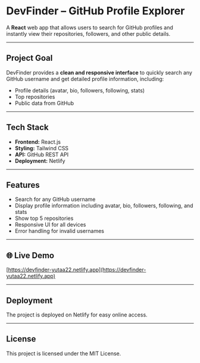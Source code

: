 # DevFinder – GitHub Profile Explorer

A **React** web app that allows users to search for GitHub profiles and instantly view their repositories, followers, and other public details.

---

## Project Goal
DevFinder provides a **clean and responsive interface** to quickly search any GitHub username and get detailed profile information, including:

- Profile details (avatar, bio, followers, following, stats)  
- Top repositories  
- Public data from GitHub  

---

## Tech Stack
- **Frontend:** React.js  
- **Styling:** Tailwind CSS  
- **API:** GitHub REST API  
- **Deployment:** Netlify  

---

## Features
- Search for any GitHub username  
- Display profile information including avatar, bio, followers, following, and stats  
- Show top 5 repositories  
- Responsive UI for all devices  
- Error handling for invalid usernames  

---

## 🌐 Live Demo
[https://devfinder-yutaa22.netlify.app](https://devfinder-yutaa22.netlify.app)  

---

## Deployment

The project is deployed on Netlify for easy online access.

---

## License

This project is licensed under the MIT License.


